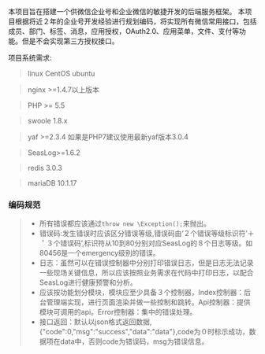 本项目旨在搭建一个供微信企业号和企业微信的敏捷开发的后端服务框架。
本项目根据将近２年的企业号开发经验进行规划编码，将实现所有微信常用接口，包括成员、部门、标签、消息，应用授权，OAuth2.0、应用菜单，文件、支付等功能。但是不会实现第三方授权接口。

项目系统需求:

> linux CentOS ubuntu

> nginx >=1.4.7以上版本

> PHP >= 5.5

> swoole 1.8.x

> yaf >=2.3.4 如果是PHP7建议使用最新yaf版本3.0.4

> SeasLog>=1.6.2

> redis 3.0.3

>  mariaDB 10.1.17



### 编码规范
> * 所有错误都应该通过`throw new \Exception();`来抛出。
> * 错误码:发生错误时应该区分错误等级,错误码由‘２个错误等级标识符’＋＇３个错误码’,标识符从10到80分别对应SeasLog的８个日志等级。如80456是一个emergency级别的错误。
> * 日志：虽然可以在错误控制器中分别打印错误日志，但是日志无法记录一些现场关键信息，所以应该按照业务需求在代码中打印日志，以配合SeasLog进行健康预警和分析。
> * 应该按功能划分模块，模块应至少具备３个控制器，Index控制器：后台管理端实现，进行页面渲染并做一些控制和跳转。Api控制器：提供模块可调用的api。Error控制器：集中的错误处理。
> * 接口返回：默认以json格式返回数据,{"code":0,"msg":"success","data":"data"},code为０时标示成功，数据项在data中，否则code为错误码，msg为错误信息。
